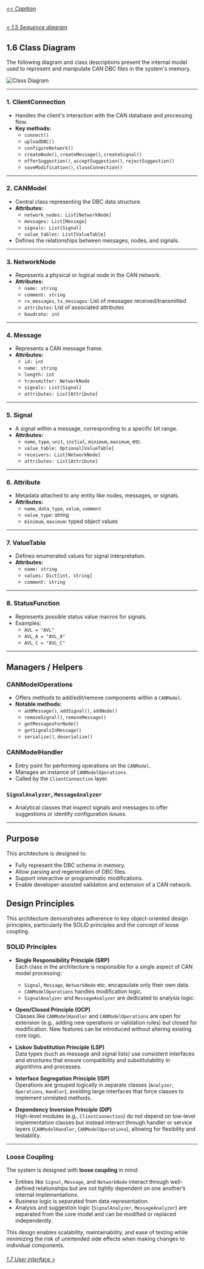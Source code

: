 ###### [<< Capition](/Documentation/Capition.md)
###### [< 1.5 Sequence diagram](/Documentation/Chapter%201%20-%20Design%20and%20Architecture/1.5%20Sequence%20Diagram.md)

## 1.6 Class Diagram

The following diagram and class descriptions present the internal model used to represent and manipulate CAN DBC files in the system's memory.

![Class Diagram](/Images/Class.png)

---

### 1. ClientConnection
- Handles the client's interaction with the CAN database and processing flow.
- **Key methods:**
  - `connect()`
  - `uploadDBC()`
  - `configureNetwork()`
  - `createNode()`, `createMessage()`, `createSignal()`
  - `offerSuggestion()`, `acceptSuggestion()`, `rejectSuggestion()`
  - `saveModification()`, `closeConnection()`

---

### 2. CANModel
- Central class representing the DBC data structure.
- **Attributes:**
  - `network_nodes: List[NetworkNode]`
  - `messages: List[Message]`
  - `signals: List[Signal]`
  - `value_tables: List[ValueTable]`
- Defines the relationships between messages, nodes, and signals.

---

### 3. NetworkNode
- Represents a physical or logical node in the CAN network.
- **Attributes:**
  - `name: string`
  - `comment: string`
  - `rx_messages`, `tx_messages`: List of messages received/transmitted
  - `attributes`: List of associated attributes
  - `baudrate: int`

---

### 4. Message
- Represents a CAN message frame.
- **Attributes:**
  - `id: int`
  - `name: string`
  - `length: int`
  - `transmitter: NetworkNode`
  - `signals: List[Signal]`
  - `attributes: List[Attribute]`

---

### 5. Signal
- A signal within a message, corresponding to a specific bit range.
- **Attributes:**
  - `name`, `type`, `unit`, `initial`, `minimum`, `maximum`, etc.
  - `value_table: Optional[ValueTable]`
  - `receivers: List[NetworkNode]`
  - `attributes: List[Attribute]`

---

### 6. Attribute
- Metadata attached to any entity like nodes, messages, or signals.
- **Attributes:**
  - `name`, `data_type`, `value`, `comment`
  - `value_type`: string
  - `minimum`, `maximum`: typed object values

---

### 7. ValueTable
- Defines enumerated values for signal interpretation.
- **Attributes:**
  - `name: string`
  - `values: Dict[int, string]`
  - `comment: string`

---

### 8. StatusFunction
- Represents possible status value macros for signals.
- Examples:
  - `AVL = "AVL"`
  - `AVL_A = "AVL_A"`
  - `AVL_C = "AVL_C"`

---

## Managers / Helpers

### CANModelOperations
- Offers methods to add/edit/remove components within a `CANModel`.
- **Notable methods:**
  - `addMessage()`, `addSignal()`, `addNode()`
  - `removeSignal()`, `removeMessage()`
  - `getMessagesForNode()`
  - `getSignalsInMessage()`
  - `serialize()`, `deserialize()`

### CANModelHandler
- Entry point for performing operations on the `CANModel`.
- Manages an instance of `CANModelOperations`.
- Called by the `ClientConnection` layer.

### `SignalAnalyzer`, `MessageAnalyzer`
- Analytical classes that inspect signals and messages to offer suggestions or identify configuration issues.

---

## Purpose

This architecture is designed to:
- Fully represent the DBC schema in memory.
- Allow parsing and regeneration of DBC files.
- Support interactive or programmatic modifications.
- Enable developer-assisted validation and extension of a CAN network.

## Design Principles

This architecture demonstrates adherence to key object-oriented design principles, particularly the SOLID principles and the concept of loose coupling.

### SOLID Principles

- **Single Responsibility Principle (SRP)**  
  Each class in the architecture is responsible for a single aspect of CAN model processing:
  - `Signal`, `Message`, `NetworkNode` etc. encapsulate only their own data.
  - `CANModelOperations` handles modification logic.
  - `SignalAnalyzer` and `MessageAnalyzer` are dedicated to analysis logic.

- **Open/Closed Principle (OCP)**  
  Classes like `CANModelHandler` and `CANModelOperations` are open for extension (e.g., adding new operations or validation rules) but closed for modification. New features can be introduced without altering existing core logic.

- **Liskov Substitution Principle (LSP)**  
  Data types (such as message and signal lists) use consistent interfaces and structures that ensure compatibility and substitutability in algorithms and processes.

- **Interface Segregation Principle (ISP)**  
  Operations are grouped logically in separate classes (`Analyzer`, `Operations`, `Handler`), avoiding large interfaces that force classes to implement unrelated methods.

- **Dependency Inversion Principle (DIP)**  
  High-level modules (e.g., `ClientConnection`) do not depend on low-level implementation classes but instead interact through handler or service layers (`CANModelHandler`, `CANModelOperations`), allowing for flexibility and testability.

---

### Loose Coupling

The system is designed with **loose coupling** in mind:
- Entities like `Signal`, `Message`, and `NetworkNode` interact through well-defined relationships but are not tightly dependent on one another’s internal implementations.
- Business logic is separated from data representation.
- Analysis and suggestion logic (`SignalAnalyzer`, `MessageAnalyzer`) are separated from the core model and can be modified or replaced independently.

This design enables scalability, maintainability, and ease of testing while minimizing the risk of unintended side effects when making changes to individual components.



###### [1.7 User interface >](/Documentation/Chapter%201%20-%20Design%20and%20Architecture/1.7%20User%20Interface.md)
